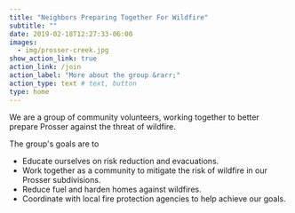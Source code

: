 ```yaml
---
title: "Neighbors Preparing Together For Wildfire"
subtitle: ""
date: 2019-02-18T12:27:33-06:00
images:
  - img/prosser-creek.jpg
show_action_link: true
action_link: /join
action_label: "More about the group &rarr;"
action_type: text # text, button
type: home
---
```


We are a group of community volunteers, working together to
better prepare Prosser against the threat of wildfire.

The group's goals are to

- Educate ourselves on risk reduction and evacuations.
- Work together as a community to mitigate the risk of wildfire in our Prosser subdivisions.
- Reduce fuel and harden homes against wildfires.
- Coordinate with local fire protection agencies to help achieve our goals.
